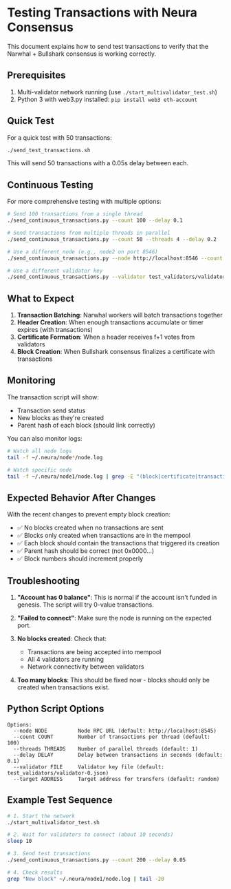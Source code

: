 # Testing Transactions with Neura Consensus

This document explains how to send test transactions to verify that the Narwhal + Bullshark consensus is working correctly.

## Prerequisites

1. Multi-validator network running (use `./start_multivalidator_test.sh`)
2. Python 3 with web3.py installed: `pip install web3 eth-account`

## Quick Test

For a quick test with 50 transactions:
```bash
./send_test_transactions.sh
```

This will send 50 transactions with a 0.05s delay between each.

## Continuous Testing

For more comprehensive testing with multiple options:

```bash
# Send 100 transactions from a single thread
./send_continuous_transactions.py --count 100 --delay 0.1

# Send transactions from multiple threads in parallel
./send_continuous_transactions.py --count 50 --threads 4 --delay 0.2

# Use a different node (e.g., node2 on port 8546)
./send_continuous_transactions.py --node http://localhost:8546 --count 100

# Use a different validator key
./send_continuous_transactions.py --validator test_validators/validator-1.json --count 50
```

## What to Expect

1. **Transaction Batching**: Narwhal workers will batch transactions together
2. **Header Creation**: When enough transactions accumulate or timer expires (with transactions)
3. **Certificate Formation**: When a header receives f+1 votes from validators
4. **Block Creation**: When Bullshark consensus finalizes a certificate with transactions

## Monitoring

The transaction script will show:
- Transaction send status
- New blocks as they're created
- Parent hash of each block (should link correctly)

You can also monitor logs:
```bash
# Watch all node logs
tail -f ~/.neura/node*/node.log

# Watch specific node
tail -f ~/.neura/node1/node.log | grep -E "(block|certificate|transaction)"
```

## Expected Behavior After Changes

With the recent changes to prevent empty block creation:
- ✅ No blocks created when no transactions are sent
- ✅ Blocks only created when transactions are in the mempool
- ✅ Each block should contain the transactions that triggered its creation
- ✅ Parent hash should be correct (not 0x0000...)
- ✅ Block numbers should increment properly

## Troubleshooting

1. **"Account has 0 balance"**: This is normal if the account isn't funded in genesis. The script will try 0-value transactions.

2. **"Failed to connect"**: Make sure the node is running on the expected port.

3. **No blocks created**: Check that:
   - Transactions are being accepted into mempool
   - All 4 validators are running
   - Network connectivity between validators

4. **Too many blocks**: This should be fixed now - blocks should only be created when transactions exist.

## Python Script Options

```
Options:
  --node NODE          Node RPC URL (default: http://localhost:8545)
  --count COUNT        Number of transactions per thread (default: 100)
  --threads THREADS    Number of parallel threads (default: 1)
  --delay DELAY        Delay between transactions in seconds (default: 0.1)
  --validator FILE     Validator key file (default: test_validators/validator-0.json)
  --target ADDRESS     Target address for transfers (default: random)
```

## Example Test Sequence

```bash
# 1. Start the network
./start_multivalidator_test.sh

# 2. Wait for validators to connect (about 10 seconds)
sleep 10

# 3. Send test transactions
./send_continuous_transactions.py --count 200 --delay 0.05

# 4. Check results
grep "New block" ~/.neura/node1/node.log | tail -20
```